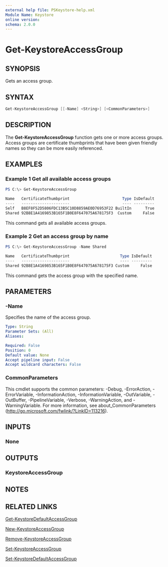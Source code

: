 ```yaml
---
external help file: PSKeystore-help.xml
Module Name: Keystore
online version:
schema: 2.0.0
---
```


# Get-KeystoreAccessGroup

## SYNOPSIS

Gets an access group.

## SYNTAX

```powershell
Get-KeystoreAccessGroup [[-Name] <String>] [<CommonParameters>]
```

## DESCRIPTION

The **Get-KeystoreAccessGroup** function gets one or more access groups. Access groups are certificate thumbprints that have been given friendly names so they can be more easily referenced.

## EXAMPLES

### Example 1 Get all available access groups

```powershell
PS C:\> Get-KeystoreAccessGroup

Name   CertificateThumbprint                       Type IsDefault
----   ---------------------                       ---- ---------
Self   B8EF8F52D5806FDC13B5C10D8859AE0D76953F22 BuiltIn      True
Shared 92B8E1A4169853B165F1B0E8F647075A678175F3  Custom     False
```

This command gets all available access groups.

### Example 2 Get an access group by name

```powershell
PS C:\> Get-KeystoreAccessGroup -Name Shared

Name   CertificateThumbprint                      Type IsDefault
----   ---------------------                      ---- ---------
Shared 92B8E1A4169853B165F1B0E8F647075A678175F3 Custom     False
```

This command gets the access group with the specified name.

## PARAMETERS

### -Name

Specifies the name of the access group.

```yaml
Type: String
Parameter Sets: (All)
Aliases:

Required: False
Position: 0
Default value: None
Accept pipeline input: False
Accept wildcard characters: False
```

### CommonParameters

This cmdlet supports the common parameters: -Debug, -ErrorAction, -ErrorVariable, -InformationAction, -InformationVariable, -OutVariable, -OutBuffer, -PipelineVariable, -Verbose, -WarningAction, and -WarningVariable. For more information, see about_CommonParameters (http://go.microsoft.com/fwlink/?LinkID=113216).

## INPUTS

### None

## OUTPUTS

### KeystoreAccessGroup

## NOTES

## RELATED LINKS

[Get-KeystoreDefaultAccessGroup](./Get-KeystoreDefaultAccessGroup.md)

[New-KeystoreAccessGroup](./New-KeystoreAccessGroup.md)

[Remove-KeystoreAccessGroup](./Remove-KeystoreAccessGroup.md)

[Set-KeystoreAccessGroup](./Set-KeystoreAccessGroup.md)

[Set-KeystoreDefaultAccessGroup](./Set-KeystoreDefaultAccessGroup.md)
